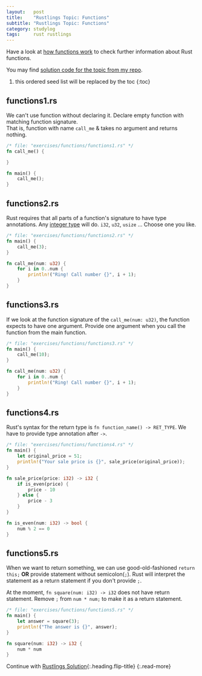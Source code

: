 ```yaml
---
layout:   post
title:    "Rustlings Topic: Functions"
subtitle: "Rustlings Topic: Functions"
category: studylog
tags:     rust rustlings
---
```


Have a look at [how functions work] to check further information about Rust functions.

You may find [solution code for the topic from my repo].

[how functions work]: https://doc.rust-lang.org/book/ch03-03-how-functions-work.html
[solution code for the topic from my repo]: https://github.com/LazyRen/rustlings-solution/tree/main/exercises/functions

<!--more-->

1. this ordered seed list will be replaced by the toc
{:toc}

## functions1.rs

We can't use function without declaring it. Declare empty function with matching function
signature.<br>
That is, function with name `call_me` & takes no argument and returns nothing.

```rust
/* file: "exercises/functions/functions1.rs" */
fn call_me() {

}

fn main() {
    call_me();
}
```

## functions2.rs

Rust requires that all parts of a function's signature to have type annotations.
Any [integer type] will do. `i32`, `u32`, `usize` ... Choose one you like.

[integer type]: https://doc.rust-lang.org/book/ch03-02-data-types.html#integer-types

```rust
/* file: "exercises/functions/functions2.rs" */
fn main() {
    call_me(3);
}

fn call_me(num: u32) {
    for i in 0..num {
        println!("Ring! Call number {}", i + 1);
    }
}
```

## functions3.rs

If we look at the function signature of the `call_me(num: u32)`, the function expects to have one
argument. Provide one argument when you call the function from the main function.

```rust
/* file: "exercises/functions/functions3.rs" */
fn main() {
    call_me(10);
}

fn call_me(num: u32) {
    for i in 0..num {
        println!("Ring! Call number {}", i + 1);
    }
}
```

## functions4.rs

Rust's syntax for the return type is `fn function_name() -> RET_TYPE`. We have to provide type
annotation after `->`.

```rust
/* file: "exercises/functions/functions4.rs" */
fn main() {
    let original_price = 51;
    println!("Your sale price is {}", sale_price(original_price));
}

fn sale_price(price: i32) -> i32 {
    if is_even(price) {
        price - 10
    } else {
        price - 3
    }
}

fn is_even(num: i32) -> bool {
    num % 2 == 0
}

```

## functions5.rs

When we want to return something, we can use good-old-fashioned `return this;` **OR** provide
statement without semicolon(`;`). Rust will interpret the statement as a return statement if you
don't provide `;`.

At the moment, `fn square(num: i32) -> i32` does not have return statement. Remove `;` from
`num * num;` to make it as a return statement.

```rust
/* file: "exercises/functions/functions5.rs" */
fn main() {
    let answer = square(3);
    println!("The answer is {}", answer);
}

fn square(num: i32) -> i32 {
    num * num
}
```

Continue with [Rustlings Solution](rustlings){:.heading.flip-title}
{:.read-more}
